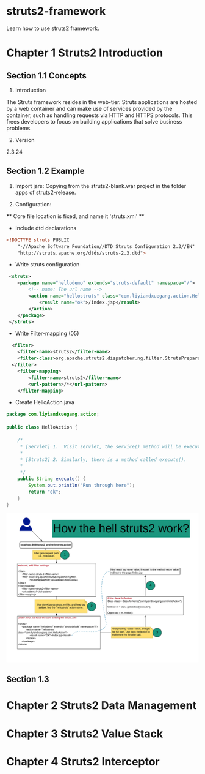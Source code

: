# struts2-framework

Learn how to use struts2 framework. 

# Chapter 1 Struts2 Introduction

## Section 1.1 Concepts

1. Introduction

The Struts framework resides in the web-tier. 
Struts applications are hosted by a web container and can make use of services provided by the container, 
such as handling requests via HTTP and HTTPS protocols. 
This frees developers to focus on building applications that solve business problems.

2. Version 

2.3.24

## Section 1.2 Example

1. Import jars: Copying from the struts2-blank.war project in the folder apps of struts2-release.

2. Configuration: 

** Core file location is fixed, and name it 'struts.xml' **

- Include dtd declarations 

```xml
<!DOCTYPE struts PUBLIC
	"-//Apache Software Foundation//DTD Struts Configuration 2.3//EN"
	"http://struts.apache.org/dtds/struts-2.3.dtd">
```

- Write struts configuration

```xml
 <struts>
 	<package name="hellodemo" extends="struts-default" namespace="/">
 		<!-- name: The url name -->
 		<action name="hellostruts" class="com.liyiandxuegang.action.HelloAction">
 			<result name="ok">/index.jsp</result>
 		</action>
 	</package>
 </struts>
```

- Write Filter-mapping (05)

```xml
  <filter>
  	<filter-name>struts2</filter-name>
  	<filter-class>org.apache.struts2.dispatcher.ng.filter.StrutsPrepareAndExecuteFilter</filter-class>
  </filter>
	<filter-mapping>
		<filter-name>struts2</filter-name>
		<url-pattern>/*</url-pattern>
	</filter-mapping>
```

- Create HelloAction.java

```java
package com.liyiandxuegang.action;

public class HelloAction {
	
	/* 
	 * [Servlet] 1.  Visit servlet, the service() method will be executed.
	 * 
	 * [Struts2] 2. Similarly, there is a method called execute().
	 *  
	 */
	public String execute() {
		System.out.println("Run through here");
		return "ok";
	}
}
```

![How struts2 work?](https://raw.githubusercontent.com/darkcar/struts2-framework/master/resources/how_struts_work.jpeg)


## Section 1.3 

# Chapter 2 Struts2 Data Management

# Chapter 3 Struts2 Value Stack 

# Chapter 4 Struts2 Interceptor 